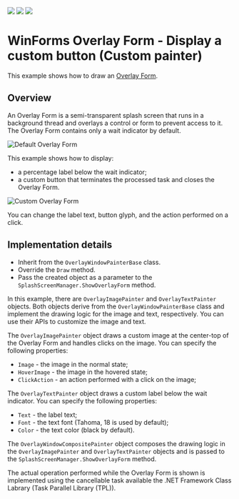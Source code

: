 <!-- default badges list -->
![](https://img.shields.io/endpoint?url=https://codecentral.devexpress.com/api/v1/VersionRange/135279697/18.1.4%2B)
[![](https://img.shields.io/badge/Open_in_DevExpress_Support_Center-FF7200?style=flat-square&logo=DevExpress&logoColor=white)](https://supportcenter.devexpress.com/ticket/details/T830582)
[![](https://img.shields.io/badge/📖_How_to_use_DevExpress_Examples-e9f6fc?style=flat-square)](https://docs.devexpress.com/GeneralInformation/403183)
<!-- default badges end -->
# WinForms Overlay Form - Display a custom button (Custom painter)
This example shows how to draw an [Overlay Form](https://documentation.devexpress.com/WindowsForms/120029/Controls-and-Libraries/Forms-and-User-Controls/Splash-Screen-Manager/Overlay-Form).

## Overview
An Overlay Form is a semi-transparent splash screen that runs in a background thread and overlays a control or form to prevent access to it. The Overlay Form contains only a wait indicator by default. 

![Default Overlay Form](HelpResources/Default.png)

This example shows how to display:

* a percentage label below the wait indicator;
* a custom button that terminates the processed task and closes the Overlay Form.

![Custom Overlay Form](HelpResources/Custom.png)

You can change the label text, button glyph, and the action performed on a click.

## Implementation details

* Inherit from the `OverlayWindowPainterBase` class. 
* Override the `Draw` method.
* Pass the created object as a parameter to the `SplashScreenManager.ShowOverlayForm` method.

In this example, there are `OverlayImagePainter` and `OverlayTextPainter` objects. Both objects derive from the `OverlayWindowPainterBase` class and implement the drawing logic for the image and text, respectively. You can use their APIs to customize the image and text.

The `OverlayImagePainter` object draws a custom image at the center-top of the Overlay Form and handles clicks on the image. You can specify the following properties:

* `Image` - the image in the normal state;
* `HoverImage` - the image in the hovered state;
* `ClickAction` - an action performed with a click on the image;

The `OverlayTextPainter` object draws a custom label below the wait indicator. You can specify the following properties:

* `Text` - the label text;
* `Font` - the text font (Tahoma, 18 is used by default);
* `Color` - the text color (black by default).

The `OverlayWindowCompositePainter` object composes the drawing logic in the `OverlayImagePainter` and `OverlayTextPainter` objects and is passed to the `SplashScreenManager.ShowOverlayForm` method.

The actual operation performed while the Overlay Form is shown is implemented using the cancellable task available the .NET Framework Class Labrary (Task Parallel Library (TPL)).
